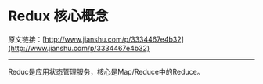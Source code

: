 # Redux 核心概念
原文链接：[http://www.jianshu.com/p/3334467e4b32](http://www.jianshu.com/p/3334467e4b32)
***
Reduc是应用状态管理服务，核心是Map/Reduce中的Reduce。

